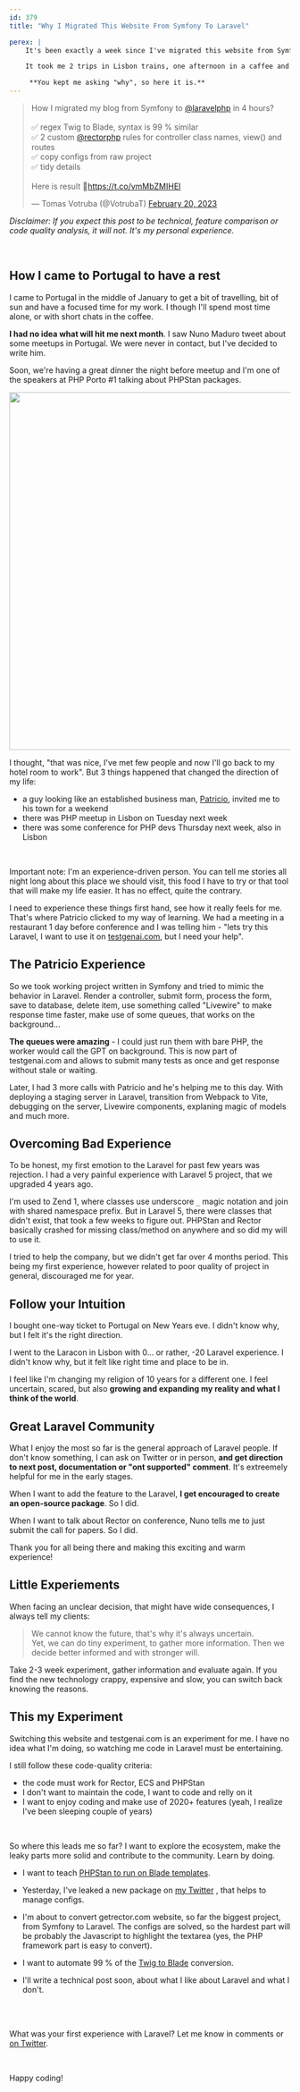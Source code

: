 ```yaml
---
id: 379
title: "Why I Migrated This Website From Symfony To Laravel"

perex: |
    It's been exactly a week since I've migrated this website from Symfony to Laravel. I never done such migration before, and I was a bit afraid of what pitfalls are waiting for me.

    It took me 2 trips in Lisbon trains, one afternoon in a caffee and few hours at hotel to finish. I'll talk about the process later, it's really interesting set of techniqutes.

     **You kept me asking "why", so here it is.**
---
```


<blockquote class="twitter-tweet"><p lang="en" dir="ltr">How I migrated my blog from Symfony to <a href="https://twitter.com/laravelphp?ref_src=twsrc%5Etfw">@laravelphp</a> in 4 hours?<br><br>✅ regex Twig to Blade, syntax is 99 % similar <br>✅ 2 custom <a href="https://twitter.com/rectorphp?ref_src=twsrc%5Etfw">@rectorphp</a> rules for controller class names, view() and routes<br>✅ copy configs from raw project<br>✅ tidy details<br><br>Here is result 🥳<a href="https://t.co/vmMbZMIHEI">https://t.co/vmMbZMIHEI</a></p>&mdash; Tomas Votruba (@VotrubaT) <a href="https://twitter.com/VotrubaT/status/1627606800760438784?ref_src=twsrc%5Etfw">February 20, 2023</a></blockquote>

<script async src="https://platform.twitter.com/widgets.js" charset="utf-8"></script>

*Disclaimer: If you expect this post to be technical, feature comparison or code quality analysis, it will not. It's my personal experience.*

<br>

## How I came to Portugal to have a rest

I came to Portugal in the middle of January to get a bit of travelling, bit of sun and have a focused time for my work. I though I'll spend most time alone, or with short chats in the coffee.

**I had no idea what will hit me next month**. I saw Nuno Maduro tweet about some meetups in Portugal. We were never in contact, but I've decided to write him.

Soon, we're having a great dinner the night before meetup and I'm one of the speakers at PHP Porto #1 talking about PHPStan packages.

<img src="/assets/images/posts/2023/porto_guys.jpg" class="img-thumbnail" style="width: 40rem">

I thought, "that was nice, I've met few people and now I'll go back to my hotel room to work". But 3 things happened that changed the direction of my life:

* a guy looking like an established business man, [Patricio](https://twitter.´com/ijpatricio), invited me to his town for a weekend
* there was PHP meetup in Lisbon on Tuesday next week
* there was some conference for PHP devs Thursday next week, also in Lisbon

<br>

Important note: I'm an experience-driven person. You can tell me stories all night long about this place we should visit, this food I have to try or that tool that will make my life easier. It has no effect, quite the contrary.

I need to experience these things first hand, see how it really feels for me. That's where Patricio clicked to my way of learning. We had a meeting in a restaurant 1 day before conference and I was telling him - "lets try this Laravel, I want to use it on [testgenai.com](https://testgenai.com/), but I need your help".

## The Patricio Experience

So we took working project written in Symfony and tried to mimic the behavior in Laravel. Render a controller, submit form, process the form, save to database, delete item, use something called "Livewire" to make response time faster, make use of some queues, that works on the background...

**The queues were amazing** - I could just run them with bare PHP, the worker would call the GPT on background. This is now part of testgenai.com and allows to submit many tests as once and get response without stale or waiting.

Later, I had 3 more calls with Patricio and he's helping me to this day. With deploying a staging server in Laravel, transition from Webpack to Vite, debugging on the server, Livewire components, explaning magic of models and much more.

## Overcoming Bad Experience

To be honest, my first emotion to the Laravel for past few years was rejection. I had a very painful experience with Laravel 5 project, that we upgraded 4 years ago.

I'm used to Zend 1, where classes use underscore `_` magic notation and join with shared namespace prefix. But in Laravel 5, there were classes that didn't exist, that took a few weeks to figure out. PHPStan and Rector basically crashed for missing class/method on anywhere and so did my will to use it.

I tried to help the company, but we didn't get far over 4 months period. This being my first experience, however related to poor quality of project in general, discouraged me for year.

## Follow your Intuition

I bought one-way ticket to Portugal on New Years eve. I didn't know why, but I felt it's the right direction.

I went to the Laracon in Lisbon with 0... or rather, -20 Laravel experience. I didn't know why, but it felt like right time and place to be in.

I feel like I'm changing my religion of 10 years for a different one. I feel uncertain, scared, but also **growing and expanding my reality and what I think of the world**.

## Great Laravel Community

What I enjoy the most so far is the general approach of Laravel people. If don't know something, I can ask on Twitter or in person, **and get direction to next post, documentation or "ont supported" comment**. It's extreemely helpful for me in the early stages.

When I want to add the feature to the Laravel, **I get encouraged to create an open-source package**. So I did.

When I want to talk about Rector on conference, Nuno tells me to just submit the call for papers. So I did.

Thank you for all being there and making this exciting and warm experience!

## Little Experiements

When facing an unclear decision, that might have wide consequences, I always tell my clients:

<blockquote class="blockquote">
We cannot know the future, that's why it's always uncertain.
<br>
Yet, we can do tiny experiment, to gather more information. Then we decide better informed and with stronger will.
</blockquote>

Take 2-3 week experiment, gather information and evaluate again. If you find the new technology crappy, expensive and slow, you can switch back knowing the reasons.

## This my Experiment

Switching this website and testgenai.com is an experiment for me. I have no idea what I'm doing, so watching me code in Laravel must be entertaining.

I still follow these code-quality criteria:

* the code must work for Rector, ECS and PHPStan
* I don't want to maintain the code, I want to code and relly on it
* I want to enjoy coding and make use of 2020+ features (yeah, I realize I've been sleeping couple of years)

<br>

So where this leads me so far? I want to explore the ecosystem, make the leaky parts more solid and contribute to the community. Learn by doing.


* I want to teach [PHPStan to run on Blade templates](https://twitter.com/VotrubaT/status/1625925547464196109).

* Yesterday, I've leaked a new package on [my Twitter](https://twitter.com/votrubat) , that helps to manage configs.

* I'm about to convert getrector.com website, so far the biggest project, from Symfony to Laravel. The configs are solved, so the hardest part will be probably the Javascript to highlight the textarea (yes, the PHP framework part is easy to convert).

* I want to automate 99 % of the [Twig to Blade](https://twitter.com/VotrubaT/status/1627277318254100482) conversion.

* I'll write a technical post soon, about what I like about Laravel and what I don't.

<br><br>

What was your first experience with Laravel? Let me know in comments or [on Twitter](https://twitter.com/votrubat).

<br>

Happy coding!
